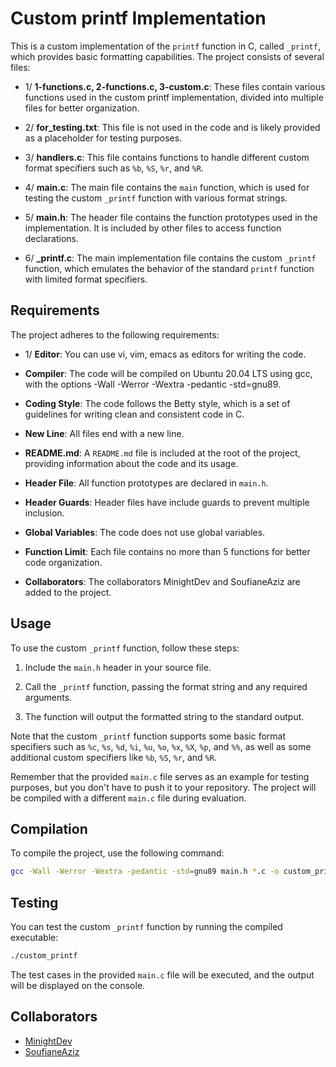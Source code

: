# Custom printf Implementation

This is a custom implementation of the `printf` function in C, called `_printf`, which provides basic formatting capabilities. The project consists of several files:

- 1/ **1-functions.c, 2-functions.c, 3-custom.c**: These files contain various functions used in the custom printf implementation, divided into multiple files for better organization.

- 2/ **for_testing.txt**: This file is not used in the code and is likely provided as a placeholder for testing purposes.

- 3/ **handlers.c**: This file contains functions to handle different custom format specifiers such as `%b`, `%S`, `%r`, and `%R`.

- 4/ **main.c**: The main file contains the `main` function, which is used for testing the custom `_printf` function with various format strings.

- 5/ **main.h**: The header file contains the function prototypes used in the implementation. It is included by other files to access function declarations.

- 6/ **_printf.c**: The main implementation file contains the custom `_printf` function, which emulates the behavior of the standard `printf` function with limited format specifiers.

## Requirements

The project adheres to the following requirements:

- 1/ **Editor**: You can use vi, vim, emacs as editors for writing the code.

- **Compiler**: The code will be compiled on Ubuntu 20.04 LTS using gcc, with the options -Wall -Werror -Wextra -pedantic -std=gnu89.

- **Coding Style**: The code follows the Betty style, which is a set of guidelines for writing clean and consistent code in C.

- **New Line**: All files end with a new line.

- **README.md**: A `README.md` file is included at the root of the project, providing information about the code and its usage.

- **Header File**: All function prototypes are declared in `main.h`.

- **Header Guards**: Header files have include guards to prevent multiple inclusion.

- **Global Variables**: The code does not use global variables.

- **Function Limit**: Each file contains no more than 5 functions for better code organization.

- **Collaborators**: The collaborators MinightDev and SoufianeAziz are added to the project.

## Usage

To use the custom `_printf` function, follow these steps:

1. Include the `main.h` header in your source file.

2. Call the `_printf` function, passing the format string and any required arguments.

3. The function will output the formatted string to the standard output.

Note that the custom `_printf` function supports some basic format specifiers such as `%c`, `%s`, `%d`, `%i`, `%u`, `%o`, `%x`, `%X`, `%p`, and `%%`, as well as some additional custom specifiers like `%b`, `%S`, `%r`, and `%R`.

Remember that the provided `main.c` file serves as an example for testing purposes, but you don't have to push it to your repository. The project will be compiled with a different `main.c` file during evaluation.

## Compilation

To compile the project, use the following command:

```bash
gcc -Wall -Werror -Wextra -pedantic -std=gnu89 main.h *.c -o custom_printf
```

## Testing

You can test the custom `_printf` function by running the compiled executable:

```bash
./custom_printf
```

The test cases in the provided `main.c` file will be executed, and the output will be displayed on the console.

## Collaborators

- [MinightDev](https://github.com/MinightDev)
- [SoufianeAziz](https://github.com/SoufianeAziz)
